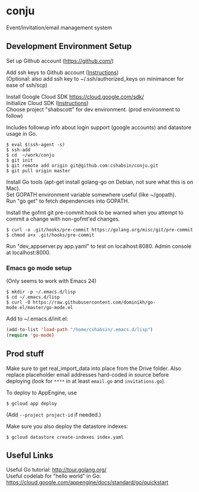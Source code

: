 # conju
Event/invitation/email management system

## Development Environment Setup

Set up Github account (https://github.com/)  

Add ssh keys to Github account ([Instructions](https://help.github.com/enterprise/2.12/user/articles/generating-a-new-ssh-key-and-adding-it-to-the-ssh-agent/))  
(Optional: also add ssh key to ~/.ssh/authorized_keys on minimancer for ease of ssh/scp)

Install Google Cloud SDK	https://cloud.google.com/sdk/  
Initialize Cloud SDK ([Instructions](https://cloud.google.com/sdk/docs/initializing))  
Choose project "shabscott" for dev environment. (prod environment to follow)  

Includes followup info about login support (google accounts) and datastore usage in Go.

```
$ eval $(ssh-agent -s)
$ ssh-add
$ cd  ~/work/conju
$ git init
$ git remote add origin git@github.com:cshabsin/conju.git                                                                                              
$ git pull origin master
```

Install Go tools (apt-get install golang-go on Debian, not sure what this is on Mac).  
Set GOPATH environment variable somewhere useful (like ~/gopath).  
Run "go get" to fetch dependencies into GOPATH.

Install the gofmt git pre-commit hook to be warned when you attempt to
commit a change with non-gofmt'ed changes.

```
$ curl -o .git/hooks/pre-commit https://golang.org/misc/git/pre-commit
$ chmod a+x .git/hooks/pre-commit
```

Run "dev_appserver.py app.yaml" to test on localhost:8080. Admin console at localhost:8000.

### Emacs go mode setup

(Only seems to work with Emacs 24)

```
$ mkdir -p ~/.emacs.d/lisp
$ cd ~/.emacs.d/lisp
$ curl -O https://raw.githubusercontent.com/dominikh/go-mode.el/master/go-mode.el
```

Add to ~/.emacs.d/init.el:
```lisp
(add-to-list 'load-path "/home/cshabsin/.emacs.d/lisp")
(require 'go-mode)
```

## Prod stuff

Make sure to get real_import_data into place from the Drive
folder. Also replace placeholder email addresses hard-coded in source
before deploying (look for `****` in at least `email.go` and
`invitations.go`).

To deploy to AppEngine, use

```
$ gcloud app deploy
```

(Add `--project project-id` if needed.)

Make sure you also deploy the datastore indexes:

```
$ gcloud datastore create-indexes index.yaml
```

## Useful Links

Useful Go tutorial: http://tour.golang.org/  
Useful codelab for "hello world" in Go: https://cloud.google.com/appengine/docs/standard/go/quickstart
